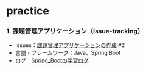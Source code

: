 # practice

### 1. 課題管理アプリケーション（issue-tracking）
- Issues：[課題管理アプリケーションの作成](https://github.com/t-uejo/practice/issues/2) #2<br>
- 言語・フレームワーク：Java、Spring Boot<br>
- ログ：[Spring_Bootの学習ログ](https://scrapbox.io/taikiuejo/Spring_Bootの学習ログ)
